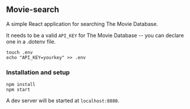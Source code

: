 ## Movie-search

A simple React application for searching The Movie Database.

It needs to be a valid `API_KEY` for The Movie Database -- you can declare one in a .dotenv file.

```
touch .env
echo "API_KEY=yourkey" >> .env
```

### Installation and setup

```
npm install
npm start
```

A dev server will be started at `localhost:8080`.
